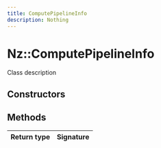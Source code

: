 ```yaml
---
title: ComputePipelineInfo
description: Nothing
---
```


# Nz::ComputePipelineInfo

Class description

## Constructors


## Methods

| Return type | Signature |
| ----------- | --------- |
